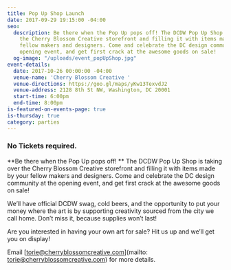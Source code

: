 ```yaml
---
title: Pop Up Shop Launch
date: 2017-09-29 19:15:00 -04:00
seo:
  description: Be there when the Pop Up pops off! The DCDW Pop Up Shop is taking over
    the Cherry Blossom Creative storefront and filling it with items made by your
    fellow makers and designers. Come and celebrate the DC design community at the
    opening event, and get first crack at the awesome goods on sale!
  og-image: "/uploads/event_popUpShop.jpg"
event-details:
  date: 2017-10-26 00:00:00 -04:00
  venue-name: 'Cherry Blossom Creative '
  venue-directions: https://goo.gl/maps/yKw13TexvdJ2
  venue-address: 2128 8th St NW, Washington, DC 20001
  start-time: 6:00pm
  end-time: 8:00pm
is-featured-on-events-page: true
is-thursday: true
category: parties
---
```


### No Tickets required.

\*\*Be there when the Pop Up pops off!
\*\*
The DCDW Pop Up Shop is taking over the Cherry Blossom Creative storefront and filling it with items made by your fellow makers and designers. Come and celebrate the DC design community at the opening event, and get first crack at the awesome goods on sale!

We’ll have official DCDW swag, cold beers, and the opportunity to put your money where the art is by supporting creativity sourced from the city we call home. Don’t miss it, because supplies won’t last!

Are you interested in having your own art for sale? Hit us up and we’ll get you on display!

Email [torie@cherryblossomcreative.com](mailto: torie@cherryblossomcreative.com) for more details.